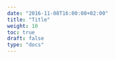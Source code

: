 ```yaml
---
date: "2016-11-08T16:00:00+02:00"
title: "Title"
weight: 10
toc: true
draft: false
type: "docs"
---
```

